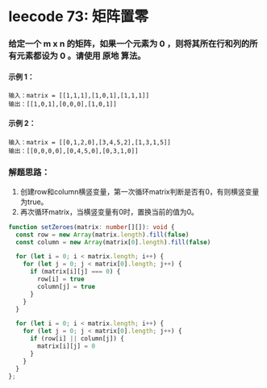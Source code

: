 # leecode 73: 矩阵置零

### 给定一个 m x n 的矩阵，如果一个元素为 0 ，则将其所在行和列的所有元素都设为 0 。请使用 原地 算法。

#### 示例 1：
```
输入：matrix = [[1,1,1],[1,0,1],[1,1,1]]
输出：[[1,0,1],[0,0,0],[1,0,1]]
```
#### 示例 2：
```
输入：matrix = [[0,1,2,0],[3,4,5,2],[1,3,1,5]]
输出：[[0,0,0,0],[0,4,5,0],[0,3,1,0]]
```
 
 ### 解题思路：
 1. 创建row和column横竖变量，第一次循环matrix判断是否有0，有则横竖变量为true。
 2. 再次循环matrix，当横竖变量有0时，置换当前的值为0。
```ts
function setZeroes(matrix: number[][]): void {
  const row = new Array(matrix.length).fill(false)
  const column = new Array(matrix[0].length).fill(false)

  for (let i = 0; i < matrix.length; i++) {
    for (let j = 0; j < matrix[0].length; j++) {
      if (matrix[i][j] === 0) {
        row[i] = true
        column[j] = true
      }
    }
  }

  for (let i = 0; i < matrix.length; i++) {
    for (let j = 0; j < matrix[0].length; j++) {
      if (row[i] || column[j]) {
        matrix[i][j] = 0
      }
    }
  }
};
```